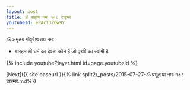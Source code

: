 ```yaml
---
layout: post
title: ॐ सहाय नमः १०८ टाइम्स
youtubeId: ePAcT3ZOw9Y
---
```

 
 
 ॐ अमृतय गोवृषेश्वराय नमः  
 
 -  बारहमासी धर्म का देवता कौन है जो पृथ्वी का स्वामी है 
 
  
 
  
 
 
 
 
 
 


{% include youtubePlayer.html id=page.youtubeId %}
 
[Next]({{ site.baseurl }}{% link  split2/_posts/2015-07-27-ॐ प्रभूताया नमः १०८ टाइम्स.md%})
 
